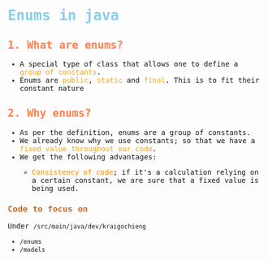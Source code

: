 <body style="font-family:monospace;">
<h1 style="color:skyblue">Enums in java</h1>
<h2 style="color:coral;">1. What are enums?</h2>
<ul>
    <li>A special type of class that allows one to define a <span style="color: orange;">group of constants</span>.</li>
    <li>Enums are <span style="color:orange;">public</span>, <span style="color:orange;">static</span> and <span style="color: orange;">final</span>. This is to fit their constant nature</li>
</ul>
<h2 style="color:coral;">2. Why enums?</h2>
<ul>
    <li>As per the definition, enums are a group  of constants.</li>
    <li>We already know why we use constants; so that we have a <span style="color:orange;">fixed value throughout our code</span>.</li>
    <li>We get the following advantages:</li>
    <ul>
        <li><span style="color:darkorange;">Consistency of code</span>; if it's a calculation relying on a certain constant, we are sure that a fixed value is being used.</li>
    </ul>
</ul>
</body>

<h3 style="color:chocolate;">Code to focus on</h3>
<p>Under <code>/src/main/java/dev/kraigochieng</code></p>
<ul>
<li><code>/enums</code></li>
<li><code>/models</code></li>
</ul>